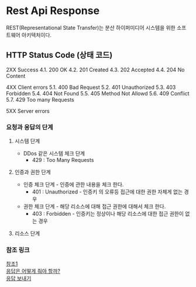 # Rest Api Response 


REST(Representational State Transfer)는 분산 하이퍼미디어 시스템을 위한 소프트웨어 아키텍처이다.


## HTTP Status Code (상태 코드)

2XX Success
4.1. 200 OK
4.2. 201 Created
4.3. 202 Accepted
4.4. 204 No Content

4XX Client errors
5.1. 400 Bad Request
5.2. 401 Unauthorized
5.3. 403 Forbidden
5.4. 404 Not Found
5.5. 405 Method Not Allowd
5.6. 409 Conflict
5.7. 429 Too many Requests

5XX Server errors

### 요청과 응답의 단계

1. 시스템 단계
    * DDos 같은 시스템 체크 단계
      * 429 : Too Many Requests
2. 인증과 권한 단계
    * 인증 체크 단계 - 인증에 관한 내용을 체크 한다.
      * 401 : Unauthorized - 인증키 의 오류등 접근에 대한 권한 자체게 없는 경우
    * 권한 체크 단계 - 해당 리소스에 대해 접근 권한에 대해서 체크 한다.
      * 403 : Forbidden - 인증키는 정상이나 해당 리소스에 대한 접근 권한이 없는 경우
 
3. 리소스 단계


### 참조 링크

[참조1](https://sanghaklee.tistory.com/61)  
[응답은 어떻게 줘야 할까?](https://jeong-pro.tistory.com/200)  
[응답 보내기](https://devlog-wjdrbs96.tistory.com/197)  

